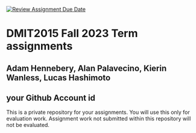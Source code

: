 [![Review Assignment Due Date](https://classroom.github.com/assets/deadline-readme-button-24ddc0f5d75046c5622901739e7c5dd533143b0c8e959d652212380cedb1ea36.svg)](https://classroom.github.com/a/x90FG8h6)
# DMIT2015 Fall 2023 Term assignments

## Adam Hennebery, Alan Palavecino, Kierin Wanless, Lucas Hashimoto

## your Github Account id

This is a private repository for your assignments. 
You will use this only for evaluation work. 
Assignment work not submitted within this repository will not be evaluated.
